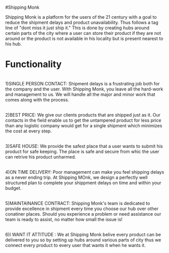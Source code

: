 #Shipping Monk 

Shipping Monk is a platform for the users of the 21 century with a goal to reduce the shipment delays and product unavailability.
Thus follows a tag line of "dont miss it just ship it."
This is done by creating hubs around certain parts of the city where a user can store their product if they are not around or the product is not available in his locality but is present nearest to his hub.

# Functionality

<br>1)SINGLE PERSON CONTACT: Shipment delays is a frustrating job both for the company and the user. With Shipping Monk, you leave all the hard-work and management to us. We will handle all the major and minor work that comes along with the process.

<br>2)BEST PRICE: We give our clients products that are shipped just as it. Our contacts in the field enable us to get the untampered product for less price than any logistic company would get for a single shipment which minimizes the cost at every step.


<br>3)SAFE HOUSE: We provide the safest place that a user wants to submit his product for safe keeping. The place is safe and secure from whic the user can retrive his product unharmed.


<br>4)ON TIME DELIVERY: Poor management can make you feel shipping delays as a never ending trip. At Shipping MOnk, we design a perfectly well structured plan to complete your shippment delays on time and within your budget.

<br>5)MAINTAINANCE CONTRACT: Shipping Monk's team is dedicated to provide excellence in shipment every time you choose our hub over other conatiner places. Should you experience a problem or need assistance our team is ready to assist, no matter how small the issue is!


<br>6)I WANT IT ATTITUDE : We at Shipping Monk belive every product can be delivered to you so by setting up hubs around various parts of city thus we connect every product to every user that wants it when he wants it. 

